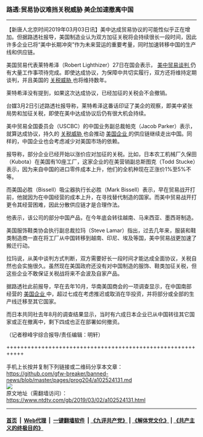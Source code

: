 ### 路透:贸易协议难挡关税威胁 美企加速撤离中国
------------------------

<div class="post_content">
 <p>
  【新唐人北京时间2019年03月03日讯】美中达成贸易协议的可能性似乎正在增加。但据路透社报导，美国制造业认为双方加征关税将会持续很长一段时间，因此许多企业已将“美中长期冲突”作为未来营运的重要考量，同时加速转移中国的生产线和供应链。
 </p>
 <p>
  美国贸易代表莱特希泽（Robert Lighthizer）27日在国会表示，
  <a href="https://www.ntdtv.com/gb/34765.htm">
   美中贸易谈判
  </a>
  仍有大量工作事项待完成。即使达成协议，为保障中共切实履行，双方还将维持定期谈判，并且美国的
  <a href="https://www.ntdtv.com/gb/关税威胁.htm">
   关税威胁
  </a>
  也将维持数年。
 </p>
 <p>
  莱特希泽没有提到，如果这次达成协议，已经加征的关税会不会撤销。
 </p>
 <p>
  台媒3月2日引述路透社报导称，莱特希泽这番话印证了美企的观察，即美中紧张局势和加征关税，即使在美中达成协议后仍有很大机会持续。
 </p>
 <p>
  美中贸易全国委员会（USCBC）的中国业务副总裁帕克（Jacob Parker）表示，就算达成协议，持久的
  <a href="https://www.ntdtv.com/gb/关税威胁.htm">
   关税威胁
  </a>
  也会推动
  <a href="https://www.ntdtv.com/gb/美国企业.htm">
   美国企业
  </a>
  的供应链继续走出中国。同样的，中国企业也会考虑减少对美国市场的依赖。
 </p>
 <p>
  报导称，部分企业已经开始以涨价应对加征的关税。比如，日本农工机械厂久保田（Kubota）在美国有10座工厂，这家企业的在美营销副总斯图克（Todd Stucke）表示，因为来自中国的进口零件成本上升，他们的全机种现在正涨价1%至5%不等。
 </p>
 <p>
  而美国必胜（Bissell）吸尘器执行长必胜（Mark Bissell）表示，早在贸易战开打前，他就因为在中国经营的成本上升，在寻找替代制造的国家。而美中贸易战开打更令其经营困难，因此分散供应链才是合理作法。
 </p>
 <p>
  他表示，该公司的部分中国产品，在今年底会转往越南、马来西亚、墨西哥制造。
 </p>
 <p>
  美国服饰鞋类协会执行副总裁拉玛（Steve Lamar）指出，过去几年来，服装和鞋类制造商一直在将工厂从中国转移到越南、印尼、埃及等国，美中贸易战更加速了搬迁行动。
 </p>
 <p>
  拉玛说，从美中谈判方式判断，双方需要好长一段时间才能达成全面协议，关税自然也会实施很久。虽然现在美国政府还没有对中国制造的服饰、鞋类加征关税，但这些企业不敢保证关税战将来不会波及自家产品。
 </p>
 <p>
  据路透社此前报导，早在去年10月，华南美国商会的一项调查显示，在中国南部经营的
  <a href="https://www.ntdtv.com/gb/美国企业.htm">
   美国企业
  </a>
  中，超过七成在考虑推迟或取消在华投资，并将部分或全部的生产线迁移至其它国家。
 </p>
 <p>
  而日本共同社去年8月的调查结果显示，当时有六成日本企业已从中国转往其它国家或正在撤离中，剩下四成也正在部署如何撤资。
 </p>
 <p>
  （记者穆峰宇综合报导/责任编辑：明轩）
 </p>
 <div class="single_ad">
 </div>
</div>

+++++++++++++++++++++++++++++++++++++++++++++++++++++++++++<br/><br/>
手机上长按并复制下列链接或二维码分享本文章：<br/>
https://github.com/gfw-breaker/banned-news/blob/master/pages/prog204/a102524131.md <br/>
<a href='https://github.com/gfw-breaker/banned-news/blob/master/pages/prog204/a102524131.md'><img src='https://github.com/gfw-breaker/banned-news/blob/master/pages/prog204/a102524131.md.png'/></a> <br/>
原文地址（需翻墙访问）：https://www.ntdtv.com/gb/2019/03/02/a102524131.html


------------------------
#### [首页](https://github.com/gfw-breaker/banned-news/blob/master/README.md) &nbsp;|&nbsp; [Web代理](https://github.com/labour-camp/helloworld) &nbsp;|&nbsp; [一键翻墙软件](https://github.com/gfw-breaker/nogfw/blob/master/README.md) &nbsp;| [《九评共产党》](https://github.com/gfw-breaker/9ping.md/blob/master/README.md#九评之一评共产党是什么) | [《解体党文化》](https://github.com/gfw-breaker/jtdwh.md/blob/master/README.md) | [《共产主义的终极目的》](https://github.com/gfw-breaker/gczydzjmd.md/blob/master/README.md)

